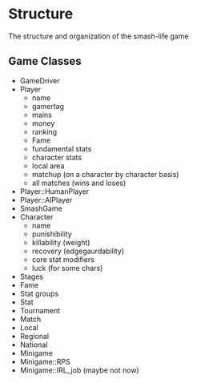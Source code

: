 # Structure
The structure and organization of the smash-life game

## Game Classes
- GameDriver
- Player
  - name
  - gamertag
  - mains
  - money
  - ranking
  - Fame
  - fundamental stats
  - character stats
  - local area
  - matchup (on a character by character basis)
  - all matches (wins and loses)
- Player::HumanPlayer
- Player::AIPlayer
- SmashGame
- Character
  - name
  - punishibility
  - killability (weight)
  - recovery (edgegaurdability)
  - core stat modifiers
  - luck (for some chars)
- Stages
- Fame
- Stat groups
- Stat
- Tournament
- Match
- Local
- Regional
- National
- Minigame
- Minigame::RPS
- Minigame::IRL_job (maybe not now)
